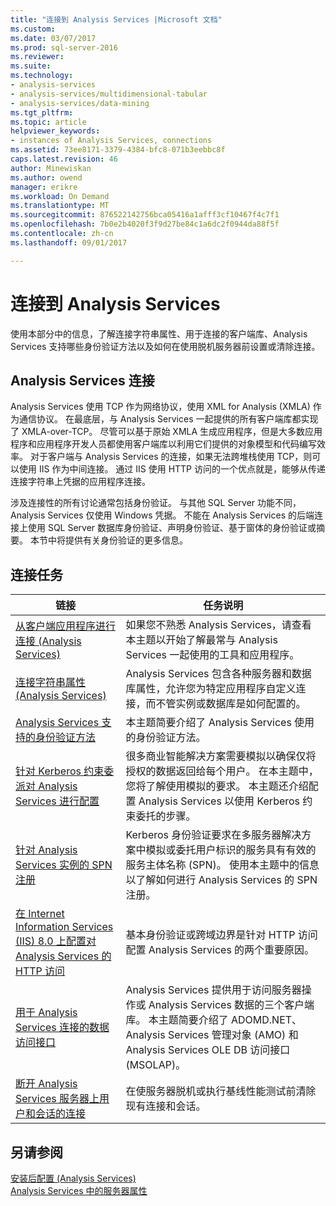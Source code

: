 ```yaml
---
title: "连接到 Analysis Services |Microsoft 文档"
ms.custom: 
ms.date: 03/07/2017
ms.prod: sql-server-2016
ms.reviewer: 
ms.suite: 
ms.technology:
- analysis-services
- analysis-services/multidimensional-tabular
- analysis-services/data-mining
ms.tgt_pltfrm: 
ms.topic: article
helpviewer_keywords:
- instances of Analysis Services, connections
ms.assetid: 73ee8171-3379-4384-bfc8-071b3eebbc8f
caps.latest.revision: 46
author: Minewiskan
ms.author: owend
manager: erikre
ms.workload: On Demand
ms.translationtype: MT
ms.sourcegitcommit: 876522142756bca05416a1afff3cf10467f4c7f1
ms.openlocfilehash: 7b0e2b4020f3f9d27be84c1a6dc2f0944da88f5f
ms.contentlocale: zh-cn
ms.lasthandoff: 09/01/2017

---
```

# <a name="connect-to-analysis-services"></a>连接到 Analysis Services
  使用本部分中的信息，了解连接字符串属性、用于连接的客户端库、Analysis Services 支持哪些身份验证方法以及如何在使用脱机服务器前设置或清除连接。  
  
## <a name="analysis-services-connections"></a>Analysis Services 连接  
 Analysis Services 使用 TCP 作为网络协议，使用 XML for Analysis (XMLA) 作为通信协议。 在最底层，与 Analysis Services 一起提供的所有客户端库都实现了 XMLA-over-TCP。 尽管可以基于原始 XMLA 生成应用程序，但是大多数应用程序和应用程序开发人员都使用客户端库以利用它们提供的对象模型和代码编写效率。 对于客户端与 Analysis Services 的连接，如果无法跨堆栈使用 TCP，则可以使用 IIS 作为中间连接。 通过 IIS 使用 HTTP 访问的一个优点就是，能够从传递连接字符串上凭据的应用程序连接。  
  
 涉及连接性的所有讨论通常包括身份验证。 与其他 SQL Server 功能不同，Analysis Services 仅使用 Windows 凭据。 不能在 Analysis Services 的后端连接上使用 SQL Server 数据库身份验证、声明身份验证、基于窗体的身份验证或摘要。 本节中将提供有关身份验证的更多信息。  
  
##  <a name="bkmk_clientApps"></a> 连接任务  
  
|链接|任务说明|  
|----------|----------------------|  
|[从客户端应用程序进行连接 (Analysis Services)](../../analysis-services/instances/connect-from-client-applications-analysis-services.md)|如果您不熟悉 Analysis Services，请查看本主题以开始了解最常与 Analysis Services 一起使用的工具和应用程序。|  
|[连接字符串属性 (Analysis Services)](../../analysis-services/instances/connection-string-properties-analysis-services.md)|Analysis Services 包含各种服务器和数据库属性，允许您为特定应用程序自定义连接，而不管实例或数据库是如何配置的。|  
|[Analysis Services 支持的身份验证方法](../../analysis-services/instances/authentication-methodologies-supported-by-analysis-services.md)|本主题简要介绍了 Analysis Services 使用的身份验证方法。|  
|[针对 Kerberos 约束委派对 Analysis Services 进行配置](../../analysis-services/instances/configure-analysis-services-for-kerberos-constrained-delegation.md)|很多商业智能解决方案需要模拟以确保仅将授权的数据返回给每个用户。 在本主题中，您将了解使用模拟的要求。 本主题还介绍配置 Analysis Services 以使用 Kerberos 约束委托的步骤。|  
|[针对 Analysis Services 实例的 SPN 注册](../../analysis-services/instances/spn-registration-for-an-analysis-services-instance.md)|Kerberos 身份验证要求在多服务器解决方案中模拟或委托用户标识的服务具有有效的服务主体名称 (SPN)。 使用本主题中的信息以了解如何进行 Analysis Services 的 SPN 注册。|  
|[在 Internet Information Services (IIS) 8.0 上配置对 Analysis Services 的 HTTP 访问](../../analysis-services/instances/configure-http-access-to-analysis-services-on-iis-8-0.md)|基本身份验证或跨域边界是针对 HTTP 访问配置 Analysis Services 的两个重要原因。|  
|[用于 Analysis Services 连接的数据访问接口](../../analysis-services/instances/data-providers-used-for-analysis-services-connections.md)|Analysis Services 提供用于访问服务器操作或 Analysis Services 数据的三个客户端库。 本主题简要介绍了 ADOMD.NET、Analysis Services 管理对象 (AMO) 和 Analysis Services OLE DB 访问接口 (MSOLAP)。|  
|[断开 Analysis Services 服务器上用户和会话的连接](../../analysis-services/instances/disconnect-users-and-sessions-on-analysis-services-server.md)|在使服务器脱机或执行基线性能测试前清除现有连接和会话。|  
  
## <a name="see-also"></a>另请参阅  
 [安装后配置 (Analysis Services)](../../analysis-services/instances/post-install-configuration-analysis-services.md)   
 [Analysis Services 中的服务器属性](../../analysis-services/server-properties/server-properties-in-analysis-services.md)   
  
  

